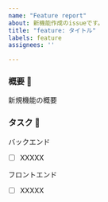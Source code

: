 ```yaml
---
name: "Feature report"
about: 新機能作成のissueです。
title: "feature: タイトル"
labels: feature
assignees: ''

---
```


### 概要 🚀

新規機能の概要

### タスク 📝

バックエンド
- [ ] XXXXX

フロントエンド
- [ ] XXXXX
